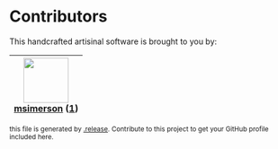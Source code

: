 # Contributors

This handcrafted artisinal software is brought to you by:

| <img height="80" src="https://avatars.githubusercontent.com/u/261635?v=4"><br><a href="https://github.com/msimerson">msimerson</a> (<a href="https://github.com/haraka/haraka-plugin-early_talker/commits?author=msimerson">1</a>) |
| :--------------------------------------------------------------------------------------------------------------------------------------------------------------------------------------------------------------------------------: |

<sub>this file is generated by [.release](https://github.com/msimerson/.release).
Contribute to this project to get your GitHub profile included here.</sub>
